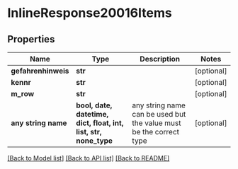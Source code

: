 # InlineResponse20016Items


## Properties
Name | Type | Description | Notes
------------ | ------------- | ------------- | -------------
**gefahrenhinweis** | **str** |  | [optional] 
**kennr** | **str** |  | [optional] 
**m_row** | **str** |  | [optional] 
**any string name** | **bool, date, datetime, dict, float, int, list, str, none_type** | any string name can be used but the value must be the correct type | [optional]

[[Back to Model list]](../README.md#documentation-for-models) [[Back to API list]](../README.md#documentation-for-api-endpoints) [[Back to README]](../README.md)


